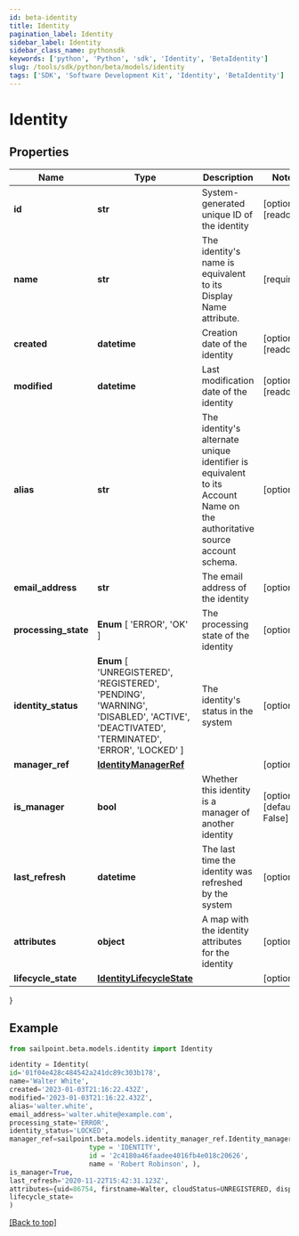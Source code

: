 ```yaml
---
id: beta-identity
title: Identity
pagination_label: Identity
sidebar_label: Identity
sidebar_class_name: pythonsdk
keywords: ['python', 'Python', 'sdk', 'Identity', 'BetaIdentity'] 
slug: /tools/sdk/python/beta/models/identity
tags: ['SDK', 'Software Development Kit', 'Identity', 'BetaIdentity']
---
```


# Identity


## Properties

Name | Type | Description | Notes
------------ | ------------- | ------------- | -------------
**id** | **str** | System-generated unique ID of the identity | [optional] [readonly] 
**name** | **str** | The identity's name is equivalent to its Display Name attribute. | [required]
**created** | **datetime** | Creation date of the identity | [optional] [readonly] 
**modified** | **datetime** | Last modification date of the identity | [optional] [readonly] 
**alias** | **str** | The identity's alternate unique identifier is equivalent to its Account Name on the authoritative source account schema. | [optional] 
**email_address** | **str** | The email address of the identity | [optional] 
**processing_state** |  **Enum** [  'ERROR',    'OK' ] | The processing state of the identity | [optional] 
**identity_status** |  **Enum** [  'UNREGISTERED',    'REGISTERED',    'PENDING',    'WARNING',    'DISABLED',    'ACTIVE',    'DEACTIVATED',    'TERMINATED',    'ERROR',    'LOCKED' ] | The identity's status in the system | [optional] 
**manager_ref** | [**IdentityManagerRef**](identity-manager-ref) |  | [optional] 
**is_manager** | **bool** | Whether this identity is a manager of another identity | [optional] [default to False]
**last_refresh** | **datetime** | The last time the identity was refreshed by the system | [optional] 
**attributes** | **object** | A map with the identity attributes for the identity | [optional] 
**lifecycle_state** | [**IdentityLifecycleState**](identity-lifecycle-state) |  | [optional] 
}

## Example

```python
from sailpoint.beta.models.identity import Identity

identity = Identity(
id='01f04e428c484542a241dc89c303b178',
name='Walter White',
created='2023-01-03T21:16:22.432Z',
modified='2023-01-03T21:16:22.432Z',
alias='walter.white',
email_address='walter.white@example.com',
processing_state='ERROR',
identity_status='LOCKED',
manager_ref=sailpoint.beta.models.identity_manager_ref.Identity_managerRef(
                    type = 'IDENTITY', 
                    id = '2c4180a46faadee4016fb4e018c20626', 
                    name = 'Robert Robinson', ),
is_manager=True,
last_refresh='2020-11-22T15:42:31.123Z',
attributes={uid=86754, firstname=Walter, cloudStatus=UNREGISTERED, displayName=Walter White, identificationNumber=86754, lastSyncDate=1470348809380, email=walter.white@example.com, lastname=White},
lifecycle_state=
)

```
[[Back to top]](#) 

